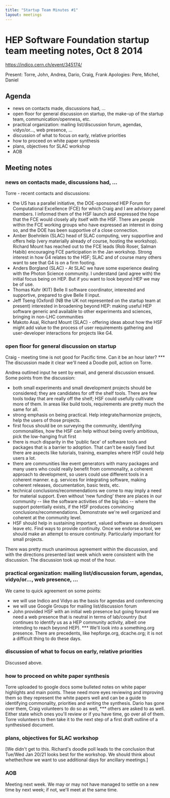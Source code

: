 ```yaml
---
title: "Startup Team Minutes #1"
layout: meetings
---
```


# HEP Software Foundation startup team meeting notes, Oct 8 2014

https://indico.cern.ch/event/345174/

Present: Torre, John, Andrea, Dario, Craig, Frank Apologies: Pere, Michel,
Daniel

## Agenda

- news on contacts made, discussions had, ...
- open floor for general discussion on startup, the make-up of the startup team,
  communication/openness, etc.
- practical organization: mailing list/discussion forum, agendas, vidyo/or...,
  web presence, ...
- discussion of what to focus on early, relative priorities
- how to proceed on white paper synthesis
- plans, objectives for SLAC workshop
- AOB

## Meeting notes

### news on contacts made, discussions had, ...

Torre - recent contacts and discussions:

- the US has a parallel initiative, the DOE-sponsored HEP Forum for
  Computational Excellence (FCE) for which Craig and I are advisory panel
  members. I informed them of the HSF launch and expressed the hope that the FCE
  would closely ally itself with the HSF. There are people within the FCE
  working groups who have expressed an interest in doing so, and the DOE has
  been supportive of a close connection.
- Amber Boehnlein (SLAC) head of SLAC computing, very supportive and offers help
  (very materially already of course, hosting the workshop). Richard Mount has
  reached out to the FCE leads (Rob Roser, Salman Habib) encouraging FCE
  participation in the Jan workshop. Strong interest in how G4 relates to the
  HSF; SLAC and of course many others want to see that G4 is on a firm footing.
- Anders Borgland (SLAC) - At SLAC we have some experience dealing with the
  Photon Science community. I understand (and agree with) the initial focus
  being on HEP. But if you want to look beyond HEP we may be of use.
- Thomas Kuhr (KIT) Belle II software coordinator, interested and supportive,
  prepared to give Belle II input.
- Jeff Tseng (Oxford) (NB the UK not represented on the startup team at present)
  interested in broadening beyond HEP: making useful HEP software generic and
  available to other experiments and sciences, bringing in non-LHC communities
- Makoto Asai, Richard Mount (SLAC) - offering ideas about how the HSF might add
  value to the process of user requirements gathering and user-developer
  interactions for projects like G4.

### open floor for general discussion on startup

Craig - meeting time is not good for Pacific time. Can it be an hour later?
\*\*\* The discussion made it clear we'll need a Doodle poll, action on Torre.

Andrea outlined input he sent by email, and general discussion ensued. Some
points from the discussion:

- both small experiments and small development projects should be considered;
  they are candidates for off the shelf tools. There are few tools today that
  are really off the shelf; HSF could usefully cultivate more of them. In areas
  like build tools, requirements are pretty much the same for all.
- strong emphasis on being practical. Help integrate/harmonize projects, help
  the users of those projects.
- first focus should be on surveying the community, identifying commonalities,
  how the HSF can help without being overly ambitious, pick the low-hanging
  fruit first
- there is much disparity in the 'public face' of software tools and packages
  that is a barrier to adoption. That can't be easily fixed but there are
  aspects like tutorials, training, examples where HSF could help users a lot.
- there are communities like event generators with many packages and many users
  who could really benefit from commonality, a coherent approach to development,
  so users could use different tools in a coherent manner. e.g. services for
  integrating software, making coherent releases, documentation, basic tests,
  etc.
- technical conclusions/recommendations we come to may imply a need for material
  support. Even without 'new funding' there are places in our community -- like
  the software activities of the big labs -- where the support potentially
  exists, if the HSF produces convincing conclusions/recommendations.
  Demonstrate we're well organized and coherent at the community level.
- HSF should help in sustaining important, valued software as developers leave
  etc. Find ways to provide continuity. Once we endorse a tool, we should make
  an attempt to ensure continuity. Particularly important for small projects.

There was pretty much unanimous agreement within the discussion, and with the
directions presented last week which were consistent with the discussion. The
discussion took up most of the hour.

### practical organization: mailing list/discussion forum, agendas, vidyo/or..., web presence, ...

We came to quick agreement on some points:

- we will use Indico and Vidyo as the basis for agendas and conferencing
- we will use Google Groups for mailing list/discussion forum
- John provided HSF with an initial web presence but going forward we need a web
  presence that is neutral in terms of lab/country (but continues to identify us
  as a HEP community activity, albeit one intending to reach beyond HEP). \*\*\*
  We'll look into a something.org presence. There are precedents, like
  hepforge.org, dcache.org; it is not a difficult thing to do these days.

### discussion of what to focus on early, relative priorities

Discussed above.

### how to proceed on white paper synthesis

Torre uploaded to google docs some bulleted notes on white paper highlights and
main points. These need more eyes reviewing and improving them so they represent
the white papers well and can be a guide to identifying commonality, priorities
and writing the synthesis. Dario has gone over them, Craig volunteers to do so
as well, \*\*\* others are asked to as well. Either state which ones you'll
review or if you have time, go over all of them. Torre volunteers to then take
it to the next step of a first draft outline of a synthesised document.

### plans, objectives for SLAC workshop

[We didn't get to this. Richard's doodle poll leads to the conclusion that
Tue/Wed Jan 20/21 looks best for the workshop. We should think about whether/how
we want to use additional days for ancillary meetings.]

### AOB

Meeting next week. We may or may not have managed to settle on a new time by
next week; if not, we'll meet at the same time.
